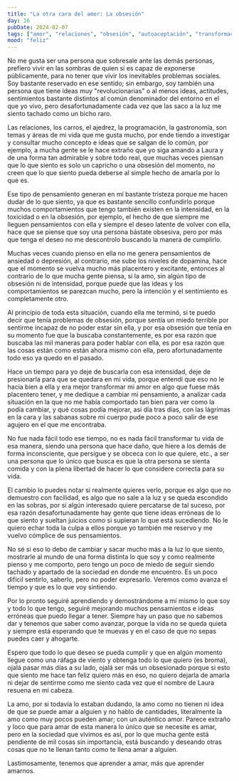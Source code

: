 ```yaml
---
title: "La otra cara del amor: La obsesión"
day: 16
pubDate: 2024-02-07
tags: ["amor", "relaciones", "obsesión", "autoaceptación", "transformación personal", "sentimientos", "sociedad", "juicios", "incomprensión", "autoconocimiento"]
mood: "feliz"
---
```


No me gusta ser una persona que sobresale ante las demás personas, prefiero vivir en las sombras de quien sí es capaz de exponerse públicamente, para no tener que vivir los inevitables problemas sociales. Soy bastante reservado en ese sentido; sin embargo, soy también una persona que tiene ideas muy "revolucionarias" o al menos ideas, actitudes, sentimientos bastante distintos al común denominador del entorno en el que yo vivo, pero desafortunadamente cada vez que las saco a la luz me siento tachado como un bicho raro.

Las relaciones, los carros, el ajedrez, la programación, la gastronomía, son temas y áreas de mi vida que me gusta mucho, por ende tiendo a investigar y consultar mucho concepto e ideas que se salgan de lo común, por ejemplo, a mucha gente se le hace extraño que yo siga amando a Laura y de una forma tan admirable y sobre todo real, que muchas veces piensan que lo que siento es solo un capricho o una obsesión del momento, no creen que lo que siento pueda deberse al simple hecho de amarla por lo que es.

Ese tipo de pensamiento generan en mí bastante tristeza porque me hacen dudar de lo que siento, ya que es bastante sencillo confundirlo porque muchos comportamientos que tengo también existen en la intensidad, en la toxicidad o en la obsesión, por ejemplo, el hecho de que siempre me lleguen pensamientos con ella y siempre el deseo latente de volver con ella, hace que se piense que soy una persona bástate obsesiva, pero por más que tenga el deseo no me descontrolo buscando la manera de cumplirlo.

Muchas veces cuando pienso en ella no me genera pensamientos de ansiedad o depresión, al contrario, me sube los niveles de dopamina, hace que el momento se vuelva mucho más placentero y excitante, entonces al contrario de lo que mucha gente piensa, si la amo, sin algún tipo de obsesión ni de intensidad, porque puede que las ideas y los comportamientos se parezcan mucho, pero la intención y el sentimiento es completamente otro.

Al principio de toda esta situación, cuando ella me terminó, si te puedo decir que tenía problemas de obsesión, porque sentía un miedo terrible por sentirme incapaz de no poder estar sin ella, y por esa obsesión que tenía en su momento fue que la buscaba constantemente, es por esa razón que buscaba las mil maneras para poder hablar con ella, es por esa razón que las cosas están como están ahora mismo con ella, pero afortunadamente todo eso ya quedo en el pasado.

Hace un tiempo para yo deje de buscarla con esa intensidad, deje de presionarla para que se quedara en mi vida, porque entendí que eso no le hacía bien a ella y era mejor transformar mi amor en algo que fuese más placentero tener, y me dedique a cambiar mi pensamiento, a analizar cada situación en la que no me había comportado tan bien para ver como la podía cambiar, y qué cosas podía mejorar, así día tras días, con las lágrimas en la cara y las sabanas sobre mi cuerpo pude poco a poco salir de ese agujero en el que me encontraba.

No fue nada fácil todo ese tiempo, no es nada fácil transformar tu vida de esa manera, siendo una persona que hace daño, que hiere a los demás de forma inconsciente, que persigue y se obceca con lo que quiere, etc., a ser una persona que lo único que busca es que la otra persona se sienta comida y con la plena libertad de hacer lo que considere correcta para su vida.

El cambio lo puedes notar si realmente quieres verlo, porque es algo que no demuestro con facilidad, es algo que no sale a la luz y se queda escondido en las sobras, por si algún interesado quiere percatarse de tal suceso, por esa razón desafortunadamente hay gente que tiene ideas erróneas de lo que siento y sueltan juicios como si supieran lo que está sucediendo. No le quiero echar toda la culpa a ellos porque yo también me reservo y me vuelvo cómplice de sus pensamientos.

No sé si eso lo debo de cambiar y sacar mucho más a la luz lo que siento, mostrarle al mundo de una forma distinta lo que soy y como realmente pienso y me comporto, pero tengo un poco de miedo de seguir siendo tachado y apartado de la sociedad en donde me encuentro. Es un poco difícil sentirlo, saberlo, pero no poder expresarlo. Veremos como avanza el tiempo y que es lo que voy sintiendo.

Por lo pronto seguiré aprendiendo y demostrándome a mí mismo lo que soy y todo lo que tengo, seguiré mejorando muchos pensamientos e ideas erróneas que puedo llegar a tener. Siempre hay un paso que no sabemos dar y tenemos que saber como avanzar, porque la vida no se queda quieta y siempre está esperando que te muevas y en el caso de que no sepas puedes caer y ahogarte.


Espero que todo lo que deseo se pueda cumplir y que en algún momento llegue como una ráfaga de viento y obtenga todo lo que quiero (es broma), ojalá pasar más días a su lado, ojalá ser más un obsesionado porque si esto que siento me hace tan feliz quiero más en eso, no quiero dejarla de amarla ni dejar de sentirme como me siento cada vez que el nombre de Laura resuena en mi cabeza.

La amo, por si todavía lo estaban dudando, la amo como no tienen ni idea de que se puede amar a alguien y no hablo de cantidades, literalmente la amo como muy pocos pueden amar; con un auténtico amor. Parece extraño y loco que para amar de esta manera lo único que se necesite es amar, pero en la sociedad que vivimos es así, por lo que mucha gente está pendiente de mil cosas sin importancia, está buscando y deseando otras cosas que no te llenan tanto como te llena amar a alguien.

Lastimosamente, tenemos que aprender a amar, más que aprender amarnos.